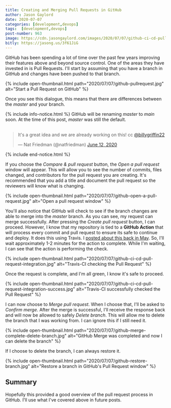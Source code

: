 ```yaml
---
title: Creating and Merging Pull Requests in GitHub
author: Jason Gaylord
date: 2020-07-07
categories: [development,devops]
tags:  [development,devops]
post-number: 963
image: https://cdn.jasongaylord.com/images/2020/07/07/github-ci-cd-pull-request-integration.jpg
bitly: https://jasong.us/3f61JiG
---
```


GitHub has been spending a lot of time over the past few years improving their features above and beyond source control. One of the areas they have invested in is Pull Requests. I'll start by assuming that you have a branch in GitHub and changes have been pushed to that branch.

{% include open-thumbnail.html path="2020/07/07/github-pullrequest.jpg" alt="Start a Pull Request on GitHub" %}

Once you see this dialogue, this means that there are differences between the _master_ and your branch. 

{% include info-notice.html %}
GitHub will be renaming <em>master</em> to <em>main</em> soon. At the time of this post, <em>master</em> was still the default.<br/><br/>
<blockquote class="twitter-tweet"><p lang="en" dir="ltr">It&#39;s a great idea and we are already working on this! cc <a href="https://twitter.com/billygriffin22?ref_src=twsrc%5Etfw">@billygriffin22</a></p>&mdash; Nat Friedman (@natfriedman) <a href="https://twitter.com/natfriedman/status/1271253144442253312?ref_src=twsrc%5Etfw">June 12, 2020</a></blockquote> <script async src="https://platform.twitter.com/widgets.js" charset="utf-8"></script>
{% include end-notice.html %}

If you choose the _Compare & pull request_ button, the _Open a pull request_ window will appear. This will allow you to see the number of commits, files changed, and contributors for the pull request you are creating. It's recommended that you add a title and document the pull request so the reviewers will know what is changing.

{% include open-thumbnail.html path="2020/07/07/github-open-a-pull-request.jpg" alt="Open a pull request window" %}

You'll also notice that GitHub will check to see if the branch changes are able to merge into the _master_ branch. As you can see, my request can merge successfully. After pressing the _Create pull request_ button, I can proceed. However, I know that my repository is tied to a **GitHub Action** that will process every commit and pull request to ensure its safe to continue and deploy. It does this using Travis. I [posted about this back in May](https://jasong.us/3cBlugH). So, I'll wait approximately 1-2 minutes for the action to complete. While I'm waiting, I can see that the action is performing the check.

{% include open-thumbnail.html path="2020/07/07/github-ci-cd-pull-request-integration.jpg" alt="Travis-CI checking the Pull Request" %}

Once the request is complete, and I'm all green, I know it's safe to proceed.

{% include open-thumbnail.html path="2020/07/07/github-ci-cd-pull-request-integration-success.jpg" alt="Travis-CI successfully checked the Pull Request" %}

I can now choose to _Merge pull request_. When I choose that, I'll be asked to _Confirm merge_. After the merge is successful, I'll receive the response back and will now be allowed to safely _Delete branch_. This will allow me to delete the branch that I was working from. I can ignore this if I still need it.

{% include open-thumbnail.html path="2020/07/07/github-merge-complete-delete-branch.jpg" alt="GitHub Merge was completed and now I can delete the branch" %}

If I choose to delete the branch, I can always restore it.

{% include open-thumbnail.html path="2020/07/07/github-restore-branch.jpg" alt="Restore a branch in GitHub's Pull Request window" %}

## Summary
Hopefully this provided a good overview of the pull request process in GitHub. I'll use what I've covered above in future posts.